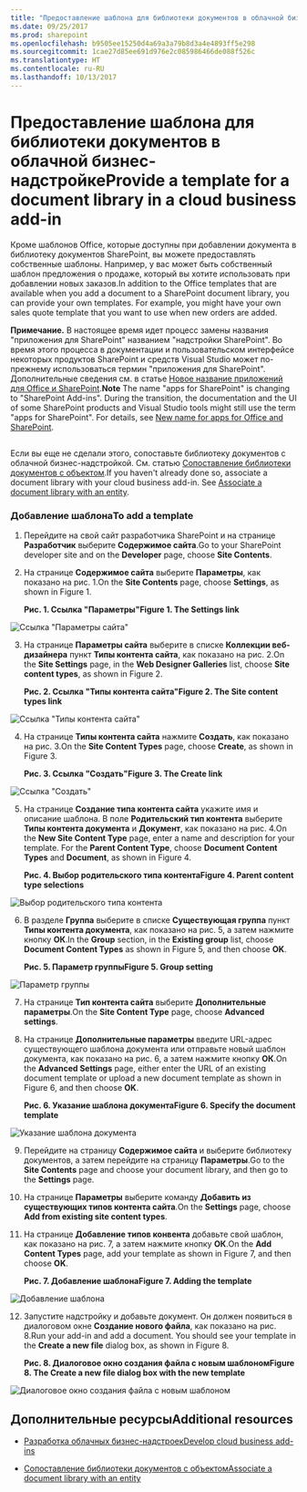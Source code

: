 ```yaml
---
title: "Предоставление шаблона для библиотеки документов в облачной бизнес-надстройке"
ms.date: 09/25/2017
ms.prod: sharepoint
ms.openlocfilehash: b9505ee15250d4a69a3a79b8d3a4e4893ff5e298
ms.sourcegitcommit: 1cae27d85ee691d976e2c085986466de088f526c
ms.translationtype: HT
ms.contentlocale: ru-RU
ms.lasthandoff: 10/13/2017
---
```

# <a name="provide-a-template-for-a-document-library-in-a-cloud-business-add-in"></a><span data-ttu-id="e7ec1-102">Предоставление шаблона для библиотеки документов в облачной бизнес-надстройке</span><span class="sxs-lookup"><span data-stu-id="e7ec1-102">Provide a template for a document library in a cloud business add-in</span></span>
<span data-ttu-id="e7ec1-p101">Кроме шаблонов Office, которые доступны при добавлении документа в библиотеку документов SharePoint, вы можете предоставлять собственные шаблоны. Например, у вас может быть собственный шаблон предложения о продаже, который вы хотите использовать при добавлении новых заказов.</span><span class="sxs-lookup"><span data-stu-id="e7ec1-p101">In addition to the Office templates that are available when you add a document to a SharePoint document library, you can provide your own templates. For example, you might have your own sales quote template that you want to use when new orders are added.</span></span>
 

 <span data-ttu-id="e7ec1-p102">**Примечание.** В настоящее время идет процесс замены названия "приложения для SharePoint" названием "надстройки SharePoint". Во время этого процесса в документации и пользовательском интерфейсе некоторых продуктов SharePoint и средств Visual Studio может по-прежнему использоваться термин "приложения для SharePoint". Дополнительные сведения см. в статье [Новое название приложений для Office и SharePoint](new-name-for-apps-for-sharepoint.md#bk_newname).</span><span class="sxs-lookup"><span data-stu-id="e7ec1-p102">**Note**  The name "apps for SharePoint" is changing to "SharePoint Add-ins". During the transition, the documentation and the UI of some SharePoint products and Visual Studio tools might still use the term "apps for SharePoint". For details, see  [New name for apps for Office and SharePoint](new-name-for-apps-for-sharepoint.md#bk_newname).</span></span>
 


## 

<span data-ttu-id="e7ec1-p103">Если вы еще не сделали этого, сопоставьте библиотеку документов с облачной бизнес-надстройкой. См. статью [Сопоставление библиотеки документов с объектом](associate-a-document-library-with-an-entity.md).</span><span class="sxs-lookup"><span data-stu-id="e7ec1-p103">If you haven't already done so, associate a document library with your cloud business add-in. See  [Associate a document library with an entity](associate-a-document-library-with-an-entity.md).</span></span>
 

 

### <a name="to-add-a-template"></a><span data-ttu-id="e7ec1-110">Добавление шаблона</span><span class="sxs-lookup"><span data-stu-id="e7ec1-110">To add a template</span></span>


1. <span data-ttu-id="e7ec1-111">Перейдите на свой сайт разработчика SharePoint и на странице **Разработчик** выберите **Содержимое сайта**.</span><span class="sxs-lookup"><span data-stu-id="e7ec1-111">Go to your SharePoint developer site and on the  **Developer** page, choose **Site Contents**.</span></span>
    
 
2. <span data-ttu-id="e7ec1-112">На странице **Содержимое сайта** выберите **Параметры**, как показано на рис. 1.</span><span class="sxs-lookup"><span data-stu-id="e7ec1-112">On the  **Site Contents** page, choose **Settings**, as shown in Figure 1.</span></span>
    
    <span data-ttu-id="e7ec1-113">**Рис. 1. Ссылка "Параметры"**</span><span class="sxs-lookup"><span data-stu-id="e7ec1-113">**Figure 1. The Settings link**</span></span>

 

  ![Ссылка "Параметры сайта"](../images/CBA_IM_8b.PNG)
 

 

 
3. <span data-ttu-id="e7ec1-115">На странице **Параметры сайта** выберите в списке **Коллекции веб-дизайнера** пункт **Типы контента сайта**, как показано на рис. 2.</span><span class="sxs-lookup"><span data-stu-id="e7ec1-115">On the  **Site Settings** page, in the **Web Designer Galleries** list, choose **Site content types**, as shown in Figure 2.</span></span>
    
    <span data-ttu-id="e7ec1-116">**Рис. 2. Ссылка "Типы контента сайта"**</span><span class="sxs-lookup"><span data-stu-id="e7ec1-116">**Figure 2. The Site content types link**</span></span>

 

  ![Ссылка "Типы контента сайта"](../images/CBA_IM_26.PNG)
 

 

 
4. <span data-ttu-id="e7ec1-118">На странице **Типы контента сайта** нажмите **Создать**, как показано на рис. 3.</span><span class="sxs-lookup"><span data-stu-id="e7ec1-118">On the  **Site Content Types** page, choose **Create**, as shown in Figure 3.</span></span>
    
    <span data-ttu-id="e7ec1-119">**Рис. 3. Ссылка "Создать"**</span><span class="sxs-lookup"><span data-stu-id="e7ec1-119">**Figure 3. The Create link**</span></span>

 

  ![Ссылка "Создать"](../images/CBA_IM_27.PNG)
 

 

 
5. <span data-ttu-id="e7ec1-p104">На странице **Создание типа контента сайта** укажите имя и описание шаблона. В поле **Родительский тип контента** выберите **Типы контента документа** и **Документ**, как показано на рис. 4.</span><span class="sxs-lookup"><span data-stu-id="e7ec1-p104">On the  **New Site Content Type** page, enter a name and description for your template. For the **Parent Content Type**, choose  **Document Content Types** and **Document**, as shown in Figure 4.</span></span>
    
    <span data-ttu-id="e7ec1-123">**Рис. 4. Выбор родительского типа контента**</span><span class="sxs-lookup"><span data-stu-id="e7ec1-123">**Figure 4. Parent content type selections**</span></span>

 

  ![Выбор родительского типа контента](../images/CBA_IM_28.PNG)
 

 

 
6. <span data-ttu-id="e7ec1-125">В разделе **Группа** выберите в списке **Существующая группа** пункт **Типы контента документа**, как показано на рис. 5, а затем нажмите кнопку **ОК**.</span><span class="sxs-lookup"><span data-stu-id="e7ec1-125">In the  **Group** section, in the **Existing group** list, choose **Document Content Types** as shown in Figure 5, and then choose **OK**.</span></span>
    
    <span data-ttu-id="e7ec1-126">**Рис. 5. Параметр группы**</span><span class="sxs-lookup"><span data-stu-id="e7ec1-126">**Figure 5. Group setting**</span></span>

 

  ![Параметр группы](../images/CBA_IM_28a.PNG)
 

 

 
7. <span data-ttu-id="e7ec1-128">На странице **Тип контента сайта** выберите **Дополнительные параметры**.</span><span class="sxs-lookup"><span data-stu-id="e7ec1-128">On the  **Site Content Type** page, choose **Advanced settings**.</span></span>
    
 
8. <span data-ttu-id="e7ec1-129">На странице **Дополнительные параметры** введите URL-адрес существующего шаблона документа или отправьте новый шаблон документа, как показано на рис. 6, а затем нажмите кнопку **ОК**.</span><span class="sxs-lookup"><span data-stu-id="e7ec1-129">On the  **Advanced Settings** page, either enter the URL of an existing document template or upload a new document template as shown in Figure 6, and then choose **OK**.</span></span>
    
    <span data-ttu-id="e7ec1-130">**Рис. 6. Указание шаблона документа**</span><span class="sxs-lookup"><span data-stu-id="e7ec1-130">**Figure 6. Specify the document template**</span></span>

 

  ![Указание шаблона документа](../images/CBA_IM_29.PNG)
 

 

 
9. <span data-ttu-id="e7ec1-132">Перейдите на страницу **Содержимое сайта** и выберите библиотеку документов, а затем перейдите на страницу **Параметры**.</span><span class="sxs-lookup"><span data-stu-id="e7ec1-132">Go to the  **Site Contents** page and choose your document library, and then go to the **Settings** page.</span></span>
    
 
10. <span data-ttu-id="e7ec1-133">На странице **Параметры** выберите команду **Добавить из существующих типов контента сайта**.</span><span class="sxs-lookup"><span data-stu-id="e7ec1-133">On the  **Settings** page, choose **Add from existing site content types**.</span></span>
    
 
11. <span data-ttu-id="e7ec1-134">На странице **Добавление типов конвента** добавьте свой шаблон, как показано на рис. 7, а затем нажмите кнопку **ОК**.</span><span class="sxs-lookup"><span data-stu-id="e7ec1-134">On the  **Add Content Types** page, add your template as shown in Figure 7, and then choose **OK**.</span></span>
    
    <span data-ttu-id="e7ec1-135">**Рис. 7. Добавление шаблона**</span><span class="sxs-lookup"><span data-stu-id="e7ec1-135">**Figure 7. Adding the template**</span></span>

 

  ![Добавление шаблона](../images/CBA_IM_29a.PNG)
 

 

 
12. <span data-ttu-id="e7ec1-p105">Запустите надстройку и добавьте документ. Он должен появиться в диалоговом окне **Создание нового файла**, как показано на рис. 8.</span><span class="sxs-lookup"><span data-stu-id="e7ec1-p105">Run your add-in and add a document. You should see your template in the  **Create a new file** dialog box, as shown in Figure 8.</span></span>
    
    <span data-ttu-id="e7ec1-139">**Рис. 8. Диалоговое окно создания файла с новым шаблоном**</span><span class="sxs-lookup"><span data-stu-id="e7ec1-139">**Figure 8. The Create a new file dialog box with the new template**</span></span>

 

  ![Диалоговое окно создания файла с новым шаблоном](../images/CBA_IM_30.PNG)
 

 

 

## <a name="additional-resources"></a><span data-ttu-id="e7ec1-141">Дополнительные ресурсы</span><span class="sxs-lookup"><span data-stu-id="e7ec1-141">Additional resources</span></span>
<span data-ttu-id="e7ec1-142"><a name="bk_addresources"> </a></span><span class="sxs-lookup"><span data-stu-id="e7ec1-142"></span></span>


-  [<span data-ttu-id="e7ec1-143">Разработка облачных бизнес-надстроек</span><span class="sxs-lookup"><span data-stu-id="e7ec1-143">Develop cloud business add-ins</span></span>](develop-cloud-business-add-ins.md)
    
 
-  [<span data-ttu-id="e7ec1-144">Сопоставление библиотеки документов с объектом</span><span class="sxs-lookup"><span data-stu-id="e7ec1-144">Associate a document library with an entity</span></span>](associate-a-document-library-with-an-entity.md)
    
 

